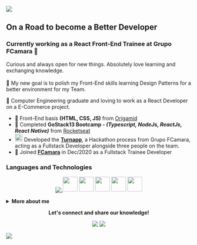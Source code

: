 <img src="https://github.com/leovdn/leovdn/raw/master/hero-image-header.png">
 
## On a Road to become a Better Developer
### Currently working as a React Front-End Trainee at Grupo FCamara 🍊

Curious and always open for new things. Absolutely love learning and exchanging knowledge. 
<br><br>
:dart: My new goal is to polish my Front-End skills learning Design Patterns for a better environment for my Team.

:office: Computer Engineering graduate and loving to work as a React Developer on a E-Commerce project.

- :book: Front-End basis **(HTML, CSS, JS)** from <a href="https://www.origamid.com/cursos/">Origamid</a>
- :rocket: Completed **GoStack13 Bootcamp - *(Typescript, NodeJs, ReactJs, React Native)*** from <a href="https://github.com/Rocketseat">Rocketseat</a>
- <img src="https://raw.githubusercontent.com/leovdn/squad3-fifo/373d086b2610843ffdcd57bef97b7556a0668dec/frontend/img/logo.svg" width="21"/> Developed the **<a href="https://github.com/leovdn/squad3-fifo">Turnapp</a>**, a Hackathon process from Grupo FCamara, acting as a Fullstack Developer alongside three people on the team.
- 🧡 Joined **<a href="https://www.fcamara.com.br">FCamara</a>** in Dec/2020 as a Fullstack Trainee Developer 

### Languages and Technologies
<p align="center">
  <a href="https://github.com/leovdn/github-readme-stats">
  <img align="center" src="https://github-readme-stats.vercel.app/api/top-langs/?username=leovdn&layout=compact&theme=buefy" />
</a>
 <img width="40" height="40" src="https://image.flaticon.com/icons/png/512/919/919832.png"> 
 <img width="40" height="40" src="https://image.flaticon.com/icons/png/512/919/919851.png">
 <img width="40" height="40" src="https://image.flaticon.com/icons/svg/919/919828.svg">
 <img width="40" height="40" src="https://image.flaticon.com/icons/svg/919/919853.svg">
 <img width="40" height="40" src="https://image.flaticon.com/icons/svg/919/919825.svg">

 

</p>


 
<details> 
 <summary><b>More about me</b></summary>
 
- Appointed by the IT Coordinator to become a Systems Analyst, but due to Covid-19's outbreak decided to resign and change fields to become a Developer;
- :video_game: A geek/nerd who absolutely loves Gaming  and watching Anime ;
 
[![Leovdn's github stats](https://github-readme-stats.vercel.app/api?username=leovdn&show_icons=true&include_all_commits=true&theme=buefy&icon_color=CEAD2B)](https://github.com/leovdn/github-readme-stats)
<br><br>
![Profile views](https://gpvc.arturio.dev/leovdn)  

</details>

<p align="center">
  <strong>Let's connect and share our knowledge!</strong>
 <p align="center">
  <a href="https://www.linkedin.com/in/leovdn" alt="LinkedIn"><img src="https://img.shields.io/badge/-LinkedIn-blue?style=flat-square&logo=Linkedin&logoColor=white&link=https://www.linkedin.com/in/leovdn"></a>  
  <a href="mailto:leo.vdn@gmail.com" alt="Email"><img src="https://img.shields.io/badge/-Gmail-c14438?style=flat-square&logo=Gmail&logoColor=white&link=mailto:leo.vdn@gmail.com"></a>  
  </p>
</p>
 
<img src="https://github.com/leovdn/leovdn/raw/master/hero-image-footer.png">
